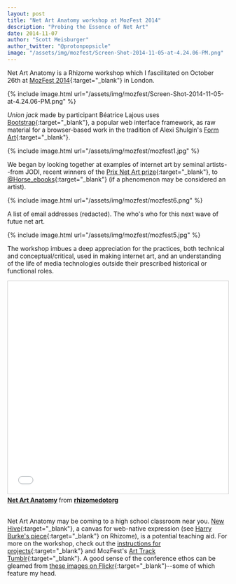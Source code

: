 ```yaml
---
layout: post
title: "Net Art Anatomy workshop at MozFest 2014"
description: "Probing the Essence of Net Art"
date: 2014-11-07
author: "Scott Meisburger"
author_twitter: "@protonpopsicle"
image: "/assets/img/mozfest/Screen-Shot-2014-11-05-at-4.24.06-PM.png"
---
```


<span class="underline">Net Art Anatomy</span> is a Rhizome workshop which I fascilitated on October 26th at [MozFest 2014](http://2014.mozillafestival.org/){:target="_blank"} in London.

{% include image.html url="/assets/img/mozfest/Screen-Shot-2014-11-05-at-4.24.06-PM.png" %}

 _Union jack_ made by participant Béatrice Lajous uses [Bootstrap](http://getbootstrap.com/){:target="_blank"}, a popular web interface framework, as raw material for a browser-based work in the tradition of Alexi Shulgin's [Form Art](http://www.c3.hu/collection/form/){:target="_blank"}.

<!--more-->

{% include image.html url="/assets/img/mozfest/mozfest1.jpg" %}

We began by looking together at examples of internet art by seminal artists--from JODI, recent winners of the [Prix Net Art prize](http://prixnetart.org/){:target="_blank"}, to [@Horse_ebooks](https://twitter.com/Horse_ebooks){:target="_blank"} (if a phenomenon may be considered an artist).

{% include image.html url="/assets/img/mozfest/mozfest6.png" %}

A list of email addresses (redacted). The who's who for this next wave of futue net art.

{% include image.html url="/assets/img/mozfest/mozfest5.jpg" %}

The workshop imbues a deep appreciation for the practices, both technical and conceptual/critical, used in making internet art, and an understanding of the life of media technologies outside their prescribed historical or functional roles.

<iframe src="//www.slideshare.net/slideshow/embed_code/40978339" width="595" height="485" frameborder="0" marginwidth="0" marginheight="0" scrolling="no" style="border:1px solid #CCC; border-width:1px; margin-bottom:5px; max-width: 100%;" allowfullscreen> </iframe> <div style="margin-bottom:5px"> <strong> <a href="//www.slideshare.net/rhizomedotorg/net-art-anatomy-by-rhizome" title="Net Art Anatomy" target="_blank">Net Art Anatomy</a> </strong> from <strong><a href="//www.slideshare.net/rhizomedotorg" target="_blank">rhizomedotorg</a></strong> </div>

<br><span class="underline">Net Art Anatomy</span> may be coming to a high school classroom near you. [New Hive](http://newhive.com/){:target="_blank"}, a canvas for web-native expression (see [Harry Burke's piece](http://rhizome.org/editorial/2014/aug/26/new-hive/){:target="_blank"} on Rhizome), is a potential teaching aid. For more on the workshop, check out the [instructions for projects](http://labs.rhizome.org/net-art-anatomy){:target="_blank"} and MozFest's [Art Track Tumblr](http://mozfestartoftheweb.tumblr.com/){:target="_blank"}. A good sense of the conference ethos can be gleamed from [these images on Flickr](https://secure.flickr.com/photos/neon_lobster/sets/72157648629817189/){:target="_blank"}--some of which feature my head.
